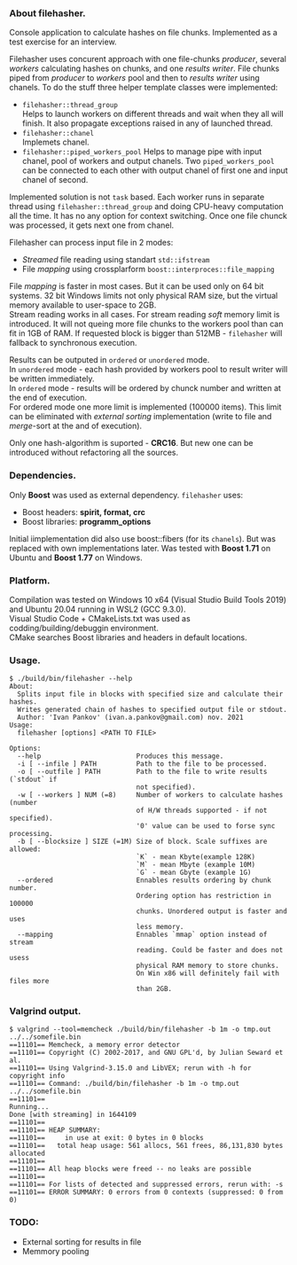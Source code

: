 ### About filehasher.
Console application to calculate hashes on file chunks. Implemented as a test exercise for an interview.  
  
Filehasher uses concurent approach with one file-chunks *producer*, several *workers* calculating hashes on chunks, and one *results writer*.
File chunks piped from *producer* to *workers* pool and then to *results writer* using chanels.
To do the stuff three helper template classes were implemented:

  - `filehasher::thread_group`  
    Helps to launch workers on different threads and wait when they all will finish. It also propagate exceptions raised in any of launched thread.
  - `filehasher::chanel`  
    Implemets chanel.
  - `filehasher::piped_workers_pool`
    Helps to manage pipe with input chanel, pool of workers and output chanels.  Two `piped_workers_pool` can be connected to each other with output chanel of first one and input chanel of second.

Implemented solution is not `task` based. Each worker runs in separate thread using `filehasher::thread_group` and doing CPU-heavy computation all the time. It has no any option for context switching. Once one file chunck was processed, it gets next one from chanel.

Filehasher can process input file in 2 modes:

  - *Streamed* file reading using standart `std::ifstream`
  - File *mapping* using crossplarform `boost::interproces::file_mapping`

File *mapping* is faster in most cases. But it can be used only on 64 bit systems. 32 bit Windows limits not only physical RAM size, but the virtual memory available to user-space to 2GB.  
Stream reading works in all cases. For stream reading *soft* memory limit is introduced. It will not queing more file chunks to the workers pool than can fit in 1GB of RAM.
If requested block is bigger than 512MB - `filehasher` will fallback to synchronous execution.  
  
Results can be outputed in `ordered` or `unordered` mode.  
In `unordered` mode - each hash provided by workers pool to result writer will be written immediately.  
In `ordered` mode - results will be ordered by chunck number and written at the end of execution.  
For ordered mode one more limit is implemented (100000 items). This limit can be eliminated with *external sorting* implementation (write to file and *merge*-sort at the and of execution).  
  
Only one hash-algorithm is suported - **CRC16**. But new one can be introduced without refactoring all the sources.

### Dependencies.
Only **Boost** was used as external dependency. `filehasher` uses:

  - Boost headers: **spirit, format, crc**
  - Boost libraries: **programm_options**

Initial iimplementation did also use boost::fibers (for its `chanels`). But was replaced with own implementations later.
Was tested with **Boost 1.71** on Ubuntu and **Boost 1.77** on Windows.

### Platform.
Compilation was tested on Windows 10 x64 (Visual Studio Build Tools 2019) and Ubuntu 20.04 running in WSL2 (GCC 9.3.0).  
Visual Studio Code + CMakeLists.txt was used as codding/building/debuggin environment.  
CMake searches Boost libraries and headers in default locations.

### Usage.
```
$ ./build/bin/filehasher --help
About:
  Splits input file in blocks with specified size and calculate their hashes.
  Writes generated chain of hashes to specified output file or stdout.
  Author: 'Ivan Pankov' (ivan.a.pankov@gmail.com) nov. 2021
Usage:
  filehasher [options] <PATH TO FILE> 

Options:
  --help                        Produces this message.
  -i [ --infile ] PATH          Path to the file to be processed.
  -o [ --outfile ] PATH         Path to the file to write results (`stdout` if 
                                not specified).
  -w [ --workers ] NUM (=8)     Number of workers to calculate hashes (number 
                                of H/W threads supported - if not specified).
                                '0' value can be used to forse sync processing.
  -b [ --blocksize ] SIZE (=1M) Size of block. Scale suffixes are allowed:
                                `K` - mean Kbyte(example 128K)
                                `M` - mean Mbyte (example 10M)
                                `G` - mean Gbyte (example 1G)
  --ordered                     Ennables results ordering by chunk number.
                                Ordering option has restriction in 100000 
                                chunks. Unordered output is faster and uses 
                                less memory.
  --mapping                     Ennables `mmap` option instead of stream 
                                reading. Could be faster and does not usess 
                                physical RAM memory to store chunks.
                                On Win x86 will definitely fail with files more
                                than 2GB.
```

### Valgrind output.
```
$ valgrind --tool=memcheck ./build/bin/filehasher -b 1m -o tmp.out ../../somefile.bin
==11101== Memcheck, a memory error detector
==11101== Copyright (C) 2002-2017, and GNU GPL'd, by Julian Seward et al.
==11101== Using Valgrind-3.15.0 and LibVEX; rerun with -h for copyright info
==11101== Command: ./build/bin/filehasher -b 1m -o tmp.out ../../somefile.bin
==11101== 
Running...
Done [with streaming] in 1644109
==11101== 
==11101== HEAP SUMMARY:
==11101==     in use at exit: 0 bytes in 0 blocks
==11101==   total heap usage: 561 allocs, 561 frees, 86,131,830 bytes allocated
==11101== 
==11101== All heap blocks were freed -- no leaks are possible
==11101== 
==11101== For lists of detected and suppressed errors, rerun with: -s
==11101== ERROR SUMMARY: 0 errors from 0 contexts (suppressed: 0 from 0)
``` 

### TODO:

  - External sorting for results in file
  - Memmory pooling

